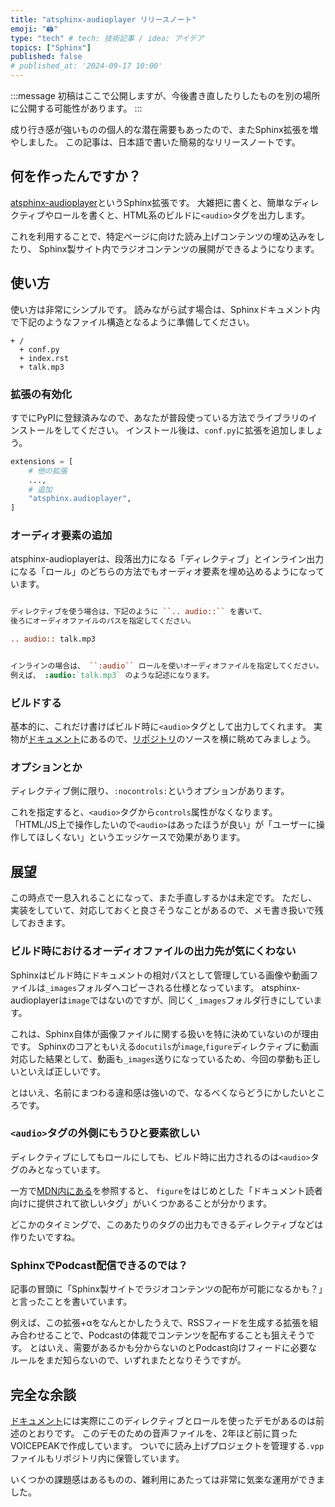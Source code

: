 ```yaml
---
title: "atsphinx-audioplayer リリースノート"
emoji: "🖨"
type: "tech" # tech: 技術記事 / idea: アイデア
topics: ["Sphinx"]
published: false
# published_at: '2024-09-17 10:00'
---
```


:::message
初稿はここで公開しますが、今後書き直したりしたものを別の場所に公開する可能性があります。
:::

成り行き感が強いものの個人的な潜在需要もあったので、またSphinx拡張を増やしました。
この記事は、日本語で書いた簡易的なリリースノートです。

## 何を作ったんですか？

[atsphinx-audioplayer](https://pypi.org/project/atsphinx-audioplayer/)というSphinx拡張です。
大雑把に書くと、簡単なディレクティブやロールを書くと、HTML系のビルドに`<audio>`タグを出力します。

これを利用することで、特定ページに向けた読み上げコンテンツの埋め込みをしたり、
Sphinx製サイト内でラジオコンテンツの展開ができるようになります。

## 使い方

使い方は非常にシンプルです。
読みながら試す場合は、Sphinxドキュメント内で下記のようなファイル構造となるように準備してください。

```text
+ /
  + conf.py
  + index.rst
  + talk.mp3
```

### 拡張の有効化

すでにPyPIに登録済みなので、あなたが普段使っている方法でライブラリのインストールをしてください。
インストール後は、`conf.py`に拡張を追加しましょう。

```python:conf.py
extensions = [
    # 他の拡張
    ...,
    # 追加
    "atsphinx.audioplayer",
]

```

### オーディオ要素の追加

atsphinx-audioplayerは、段落出力になる「ディレクティブ」とインライン出力になる「ロール」のどちらの方法でもオーディオ要素を埋め込めるようになっています。

```rst:index.rst

ディレクティブを使う場合は、下記のように ``.. audio::`` を書いて、
後ろにオーディオファイルのパスを指定してください。

.. audio:: talk.mp3


インラインの場合は、 ``:audio`` ロールを使いオーディオファイルを指定してください。
例えば、 :audio:`talk.mp3` のような記述になります。

```

### ビルドする

基本的に、これだけ書けばビルド時に`<audio>`タグとして出力してくれます。
実物が[ドキュメント](https://atsphinx.github.io/audioplayer/ja/)にあるので、[リポジトリ](https://github.com/atsphinx/audioplayer/)のソースを横に眺めてみましょう。

### オプションとか

ディレクティブ側に限り、`:nocontrols:`というオプションがあります。

これを指定すると、`<audio>`タグから`controls`属性がなくなります。
「HTML/JS上で操作したいので`<audio>`はあったほうが良い」が「ユーザーに操作してほしくない」というエッジケースで効果があります。

## 展望

この時点で一息入れることになって、また手直しするかは未定です。
ただし、実装をしていて、対応しておくと良さそうなことがあるので、メモ書き扱いで残しておきます。

### ビルド時におけるオーディオファイルの出力先が気にくわない

Sphinxはビルド時にドキュメントの相対パスとして管理している画像や動画ファイルは`_images`フォルダへコピーされる仕様となっています。
atsphinx-audioplayerは`image`ではないのですが、同じく`_images`フォルダ行きにしています。

これは、Sphinx自体が画像ファイルに関する扱いを特に決めていないのが理由です。
Sphinxのコアともいえる`docutils`が`image`,`figure`ディレクティブに動画対応した結果として、動画も`_images`送りになっているため、今回の挙動も正しいといえば正しいです。

とはいえ、名前にまつわる違和感は強いので、なるべくならどうにかしたいところです。

### `<audio>`タグの外側にもうひと要素欲しい

ディレクティブにしてもロールにしても、ビルド時に出力されるのは`<audio>`タグのみとなっています。

一方で[MDN内にある<audio>のページ](https://developer.mozilla.org/ja/docs/Web/HTML/Element/audio)を参照すると、
`figure`をはじめとした「ドキュメント読者向けに提供されて欲しいタグ」がいくつかあることが分かります。

どこかのタイミングで、このあたりのタグの出力もできるディレクティブなどは作りたいですね。

### SphinxでPodcast配信できるのでは？

記事の冒頭に「Sphinx製サイトでラジオコンテンツの配布が可能になるかも？」と言ったことを書いています。

例えば、この拡張+αをなんとかしたうえで、RSSフィードを生成する拡張を組み合わせることで、Podcastの体裁でコンテンツを配布することも狙えそうです。
とはいえ、需要があるかも分からないのとPodcast向けフィードに必要なルールをまだ知らないので、いずれまたとなりそうですが。

## 完全な余談

[ドキュメント](https://atsphinx.github.io/audioplayer/)には実際にこのディレクティブとロールを使ったデモがあるのは前述のとおりです。
このデモのための音声ファイルを、2年ほど前に買ったVOICEPEAKで作成しています。
ついでに読み上げプロジェクトを管理する`.vpp`ファイルもリポジトリ内に保管しています。

いくつかの課題感はあるものの、雑利用にあたっては非常に気楽な運用ができました。

